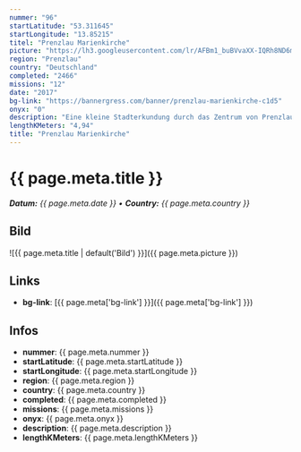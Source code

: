 ```yaml
---
nummer: "96"
startLatitude: "53.311645"
startLongitude: "13.85215"
titel: "Prenzlau Marienkirche"
picture: "https://lh3.googleusercontent.com/lr/AFBm1_buBVvaXX-IQRh8ND6mJBlhFBXsqBHMG9e2hw0-9vLU_JlMM7fBZdWmJ1sbUQCApmd9iu61j9QvanZHUpdIAoEGWlq_Wokb1QrQg0VxiQEN86D_z3_EP_SVgsFm0Xs2Zk9Fzp-tn7qac4vpW5mMQazVKxt4ZNs4uymiYobo07JYkRcTfdAuIPlhrkOyIfU1EX8oXz_tkaY4HYlf78xyc6GarWKZPcS25vM-k7XQsqr3aqK1d6W1W4btUscAFgQ7zzUlTfNJaFQgpgLX0FddoI3EM2i1wVhAofKQ97W0booJIvbFnB0xdkIX75eSu-CY0O6CSBACK2eBSUz2GYLcTNRZIt_iPeHKbpy4KgR5ax_W-W8ndPCb8SmSjrs-K58wJAE_2hFk5F2IrVFJxZH13MUXlc_2aECBkJLAiCigjM2ZoFo4ID5aypSOkuicDo6_wMNXdwNEL0M4wT0PwquR3kibfMmba6sb1Eps2z5zyw1q1q7JaTCb5vAt2QdKWUTN3d4bL8gSLStHktv8f5bO-DTvGZlyF53hcq3SF2B1CR9zklwlb_pQXjtVfzmJUpABSxAn0mRS2lXePrevJsUvLHZZ7nm0ISwb19n3b4c6ue1lCWMp21VC9HY3_toIx9sxm6rdOkQOa6v-ixZRgLClI0MOQfkJayg8FezinJSkZcxisTqJWVPBcURBV5HbF8mPXKWbgwbjs0KDM7QV814wuPpLm3IUhZNH2MNEoF-bSaibS4GFQTYC7pWMaiEv25oCjKf6RjvF-goK_4I4lyaLLs40hkuoqJ-EbwGg_sOahkLepAh4kAL4WUlcOcCqIof3lTDqUMZXLDPYxkeAYY7fDOsG5aALuS7maCTe"
region: "Prenzlau"
country: "Deutschland"
completed: "2466"
missions: "12"
date: "2017"
bg-link: "https://bannergress.com/banner/prenzlau-marienkirche-c1d5"
onyx: "0"
description: "Eine kleine Stadterkundung durch das Zentrum von Prenzlau."
lengthKMeters: "4,94"
title: "Prenzlau Marienkirche"
---
```


# {{ page.meta.title }}
_**Datum:** {{ page.meta.date }} • **Country:** {{ page.meta.country }}_

## Bild
![{{ page.meta.title | default('Bild') }}]({{ page.meta.picture }})

## Links
- **bg-link**: [{{ page.meta['bg-link'] }}]({{ page.meta['bg-link'] }})

## Infos
- **nummer**: {{ page.meta.nummer }}
- **startLatitude**: {{ page.meta.startLatitude }}
- **startLongitude**: {{ page.meta.startLongitude }}
- **region**: {{ page.meta.region }}
- **country**: {{ page.meta.country }}
- **completed**: {{ page.meta.completed }}
- **missions**: {{ page.meta.missions }}
- **onyx**: {{ page.meta.onyx }}
- **description**: {{ page.meta.description }}
- **lengthKMeters**: {{ page.meta.lengthKMeters }}

